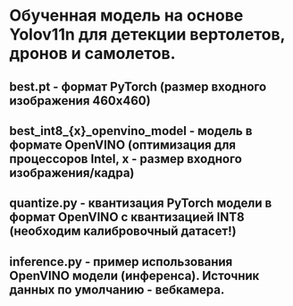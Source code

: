 # Обученная модель на основе Yolov11n для детекции вертолетов, дронов и самолетов. 
## best.pt - формат PyTorch (размер входного изображения 460x460)
## best_int8_{x}_openvino_model - модель в формате OpenVINO (оптимизация для процессоров Intel, x - размер входного изображения/кадра)
## quantize.py - квантизация PyTorch модели в формат OpenVINO с квантизацией INT8 (необходим калибровочный датасет!)
## inference.py - пример использования OpenVINO модели (инференса). Источник данных по умолчанию - вебкамера.
